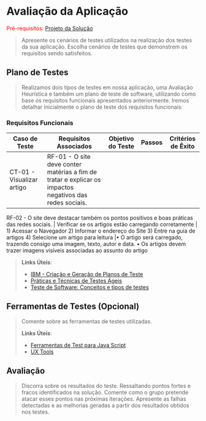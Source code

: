 # Avaliação da Aplicação

<span style="color:red">Pré-requisitos: <a href="6-Implementação.md"> Projeto da Solução</a></span>


> Apresente os cenários de testes utilizados na realização dos testes da
> sua aplicação. Escolha cenários de testes que demonstrem os requisitos
> sendo satisfeitos.

## Plano de Testes

> Realizamos dois tipos de testes em nossa aplicação, uma Avaliação Heurística e também um plano
> de teste de software, utilizando como base os requisitos funcionais apresentados anteriormente. 
> Iremos detalhar inicialmente o plano de teste dos requisitos funcionais:
  ### Requisitos Funcionais
|Caso de Teste    | Requisitos Associados  | Objetivo do Teste | Passos | Critérios de Êxito|
|-----------------|------------------------|-------------------|--------|-------------------|
|CT-01 - Visualizar artigo|RF-01 - O site deve conter matérias a fim de tratar e explicar os impactos negativos das redes sociais.
RF-02 - O site deve destacar também os pontos positivos e boas práticas das redes sociais.
| Verificar se os artigos estão carregando corretamente | 1) Acessar o Navegador
2) Informar o endereço do Site
3) Entre na guia de artigos
4) Selecione um artigo para leitura 
|•	O artigo será carregado, trazendo consigo uma imagem, texto, autor e data.
 •	Os artigos devem trazer imagens visíveis associadas ao assunto do artigo


> 
> **Links Úteis**:
> - [IBM - Criação e Geração de Planos de Teste](https://www.ibm.com/developerworks/br/local/rational/criacao_geracao_planos_testes_software/index.html)
> - [Práticas e Técnicas de Testes Ágeis](http://assiste.serpro.gov.br/serproagil/Apresenta/slides.pdf)
> -  [Teste de Software: Conceitos e tipos de testes](https://blog.onedaytesting.com.br/teste-de-software/)

## Ferramentas de Testes (Opcional)

> Comente sobre as ferramentas de testes utilizadas.
> 
> **Links Úteis**:
> - [Ferramentas de Test para Java Script](https://geekflare.com/javascript-unit-testing/)
> - [UX Tools](https://uxdesign.cc/ux-user-research-and-user-testing-tools-2d339d379dc7)

## Avaliação

> Discorra sobre os resultados do teste. Ressaltando pontos fortes e
> fracos identificados na solução. Comente como o grupo pretende atacar
> esses pontos nas próximas iterações. Apresente as falhas detectadas e
> as melhorias geradas a partir dos resultados obtidos nos testes.
